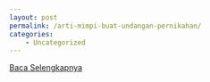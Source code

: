 ```yaml
---
layout: post
permalink: /arti-mimpi-buat-undangan-pernikahan/
categories:
    - Uncategorized
---
```


[Baca Selengkapnya](/01)
